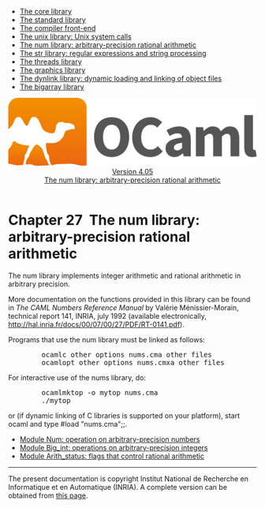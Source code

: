 <!-- ((! set title Manual !)) ((! set documentation !)) ((! set manual !)) ((! set nobreadcrumb !)) -->
<div class="manual content"><ul class="part_menu"><li><a href="core.html">The core library</a></li><li><a href="stdlib.html">The standard library</a></li><li><a href="parsing.html">The compiler front-end</a></li><li><a href="libunix.html">The unix library: Unix system calls</a></li><li class="active"><a href="libnum.html">The num library: arbitrary-precision rational arithmetic</a></li><li><a href="libstr.html">The str library: regular expressions and string processing</a></li><li><a href="libthreads.html">The threads library</a></li><li><a href="libgraph.html">The graphics library</a></li><li><a href="libdynlink.html">The dynlink library: dynamic loading and linking of object files</a></li><li><a href="libbigarray.html">The bigarray library</a></li></ul><header><nav class="toc brand"><a class="brand" href="https://ocaml.org/"><img src="colour-logo-gray.svg" class="svg" alt="OCaml"></a></nav><nav class="toc"><div class="toc_version"><a href="/docs" id="version-select">Version 4.05</a></div><div class="toc_title"><a href="#">The num library: arbitrary-precision rational arithmetic</a></div></nav></header>




<h1 class="chapter" id="sec533"><span>Chapter 27</span>&nbsp;&nbsp;The num library: arbitrary-precision rational arithmetic</h1>
<p>The <span class="c003">num</span> library implements integer arithmetic and rational
arithmetic in arbitrary precision.</p><p>More documentation on the functions provided in this library can be found
in <em>The CAML Numbers Reference Manual</em> by
Valérie Ménissier-Morain, technical report 141, INRIA, july 1992
(available electronically,
<a href="http://hal.inria.fr/docs/00/07/00/27/PDF/RT-0141.pdf"><span class="c003">http://hal.inria.fr/docs/00/07/00/27/PDF/RT-0141.pdf</span></a>).</p><p>Programs that use the <span class="c003">num</span> library must be linked as follows:
</p><pre>        ocamlc <span class="c009">other options</span> nums.cma <span class="c009">other files</span>
        ocamlopt <span class="c009">other options</span> nums.cmxa <span class="c009">other files</span>
</pre><p>
For interactive use of the <span class="c003">nums</span> library, do:
</p><pre>        ocamlmktop -o mytop nums.cma
        ./mytop
</pre><p>
or (if dynamic linking of C libraries is supported on your platform),
start <span class="c003">ocaml</span> and type <span class="c003">#load "nums.cma";;</span>.</p><ul class="ftoc2"><li class="li-links">
<a href="../../api/4.05/Num.html">Module <span class="c003">Num</span>: operation on arbitrary-precision numbers</a>
</li><li class="li-links"><a href="../../api/4.05/Big_int.html">Module <span class="c003">Big_int</span>: operations on arbitrary-precision integers</a>
</li><li class="li-links"><a href="../../api/4.05/Arith_status.html">Module <span class="c003">Arith_status</span>: flags that control rational arithmetic</a>
</li></ul>
<hr>





<div class="copyright">The present documentation is copyright Institut National de Recherche en Informatique et en Automatique (INRIA). A complete version can be obtained from <a href="http://caml.inria.fr/pub/docs/manual-ocaml/">this page</a>.</div></div>